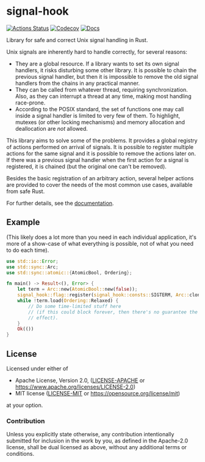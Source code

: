 # signal-hook

[![Actions Status](https://github.com/vorner/signal-hook/actions/workflows/test.yaml/badge.svg)](https://github.com/vorner/signal-hook/actions)
[![Codecov](https://codecov.io/gh/vorner/signal-hook/branch/master/graph/badge.svg?token=3KA3R2D9fV)](https://codecov.io/gh/vorner/signal-hook)
[![Docs](https://docs.rs/signal-hook/badge.svg)](https://docs.rs/signal-hook)

Library for safe and correct Unix signal handling in Rust.

Unix signals are inherently hard to handle correctly, for several reasons:

* They are a global resource. If a library wants to set its own signal handlers,
  it risks disturbing some other library. It is possible to chain the previous
  signal handler, but then it is impossible to remove the old signal handlers
  from the chains in any practical manner.
* They can be called from whatever thread, requiring synchronization. Also, as
  they can interrupt a thread at any time, making most handling race-prone.
* According to the POSIX standard, the set of functions one may call inside a
  signal handler is limited to very few of them. To highlight, mutexes (or other
  locking mechanisms) and memory allocation and deallocation are *not* allowed.

This library aims to solve some of the problems. It provides a global registry
of actions performed on arrival of signals. It is possible to register multiple
actions for the same signal and it is possible to remove the actions later on.
If there was a previous signal handler when the first action for a signal is
registered, it is chained (but the original one can't be removed).

Besides the basic registration of an arbitrary action, several helper actions
are provided to cover the needs of the most common use cases, available from
safe Rust.

For further details, see the [documentation](https://docs.rs/signal-hook).

## Example

(This likely does a lot more than you need in each individual application, it's
more of a show-case of what everything is possible, not of what you need to do
each time).

```rust
use std::io::Error;
use std::sync::Arc;
use std::sync::atomic::{AtomicBool, Ordering};

fn main() -> Result<(), Error> {
    let term = Arc::new(AtomicBool::new(false));
    signal_hook::flag::register(signal_hook::consts::SIGTERM, Arc::clone(&term))?;
    while !term.load(Ordering::Relaxed) {
        // Do some time-limited stuff here
        // (if this could block forever, then there's no guarantee the signal will have any
        // effect).
    }
    Ok(())
}
```

## License

Licensed under either of

 * Apache License, Version 2.0, ([LICENSE-APACHE](LICENSE-APACHE) or
   https://www.apache.org/licenses/LICENSE-2.0)
 * MIT license ([LICENSE-MIT](LICENSE-MIT) or
   https://opensource.org/license/mit)

at your option.

### Contribution

Unless you explicitly state otherwise, any contribution intentionally submitted
for inclusion in the work by you, as defined in the Apache-2.0 license, shall be
dual licensed as above, without any additional terms or conditions.
